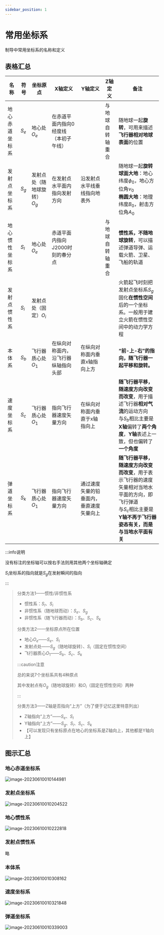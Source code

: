 ```yaml
---
sidebar_position: 1
---
```


# 常用坐标系

制导中常用坐标系的名称和定义

## 表格汇总

| 名称           | 符号  | 坐标原点                    | X轴定义                               | Y轴定义                                  | Z轴定义          | 备注                                                         |
| -------------- | ----- | --------------------------- | ------------------------------------- | ---------------------------------------- | ---------------- | ------------------------------------------------------------ |
| 地心赤道坐标系 | $S_e$ | 地心处$O_e$                 | 在赤道平面内指向0经度线（本初子午线） |                                          | 与地球自转轴重合 | 随地球一起**旋转**，可用来描述**飞行器相对地球表面**的位置   |
| 发射点坐标系   | $S_g$ | 发射点处（随地球旋转）$O_g$ | 在发射点水平面内指向发射方向          | 沿发射点水平线垂线指向地表外             |                  | 随地球一起**旋转**<br />**球面大地**：地心纬度$\phi_0$，地心方位角$\nu_0$<br />**椭圆大地**：地理纬度$B_0$，射击方位角$A_0$ |
| 地心惯性坐标系 | $S_I$ | 地心处$O_e$                 | 赤道平面内指向J2000时刻的春分点       |                                          | 与地球自转轴重合 | **惯性系，不随地球旋转**，可以描述弹道导弹、运载火箭、卫星、飞船的轨道 |
| 发射点惯性系   | $S_i$ | 发射点处（固定）$O_i$       |                                       |                                          |                  | 火箭起飞时刻把发射点坐标系$S_g$固化**在惯性空间**后的一个坐标系。一般用于建立火箭在惯性空间中的动力学方程 |
| 本体系         | $S_b$ | 飞行器质心处$O_1$           | 在纵向对称面内，沿飞行器纵轴指向头部  | 在纵向对称面内垂直x轴指向上方            |                  | **“前-上-右”的指向，随飞行器一起平移和旋转。**               |
| 速度坐标系     | $S_c$ | 飞行器质心处$O_1$           | 指向飞行器速度矢量方向                | 在纵向对称面内垂直于x轴指向上            |                  | **随飞行器平移，随速度方向改变而改变**，用于描述飞行器**相对气流**的运动方向<br />与$S_b$相比主要是**X轴**偏转了**两个角度**，**Y轴**表述上一致，但也偏转了**一个角度** |
| 弹道坐标系     | $S_k$ | 飞行器质心处$O_1$           | 指向飞行器速度矢量方向                | 通过速度矢量的铅垂面内，垂直速度矢量向上 |                  | **随飞行器平移，随速度方向改变而改变**，用于表示飞行器的速度矢量相对当地水平面的方向，即飞行弹道<br />与$S_c$相比主要是**Y轴不再于飞行器姿态有关，而是与当地水平面有关** |

:::info说明

没有标注的坐标轴可以按右手法则用其他两个坐标轴确定

$S_i$坐标系的指向就是$S_g$在发射瞬间的指向

:::

> 分类方法1——惯性/非惯性系
>
> - 惯性系：$S_I、S_i$
> - 非惯性系（随地球而动）：$S_e、S_g$
> - 非惯性系（随飞行器而动）：$S_b、S_c、S_k$
>
> 分类方法2——坐标原点所在位置
>
> - 地心$O_e$——$S_e、S_I$
> - 发射点处——$S_g$（随地球旋转）、$S_i$（固定在惯性空间）
> - 飞行器质心$O_1$——$S_b、S_c、S_k$
>
> :::caution注意
>
> 总的来说7个坐标系共有4种原点
>
> 其中发射点有$O_g$（随地球旋转）和$O_i$（固定在惯性空间）两种
>
> :::
>
> 分类方法3——Z轴是否指向“上方”（为了便于记忆这里特意列出）
>
> - Z轴指向“上方”——$S_e、S_I$
> - Y轴指向“上方”——$S_g、S_i、S_c、S_k$
> - 【可以发现只有坐标原点在地心的坐标系是Z轴向上，其他都是Y轴向上】

## 图示汇总

### 地心赤道坐标系

![image-20230610010144981](./assets/image-20230610010144981.png)

### 发射点坐标系

![image-20230610010204522](./assets/image-20230610010204522.png)

### 地心惯性系

![image-20230610010222818](./assets/image-20230610010222818.png)

### 发射点惯性系

略

### 本体系

![image-20230610010308162](./assets/image-20230610010308162.png)

### 速度坐标系

![image-20230610010321848](./assets/image-20230610010321848.png)

### 弹道坐标系

![image-20230610010339003](./assets/image-20230610010339003.png)
